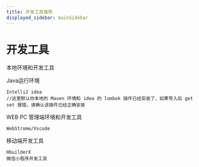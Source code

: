 ```yaml
---
title: 开发工具推荐
displayed_sidebar: mainSidebar
---
```


# 开发工具

本地环境和开发工具

Java运行环境

	IntelliJ idea
	//这里默认你本地的 Maven 环境和 idea 的 lombok 插件已经安装了，如果导入后 get set 报错，请确认该插件已经正确安装

WEB PC 管理端环境和开发工具

	WebStrome/Vscode

移动端开发工具

	HbuilderX
	微信小程序开发工具